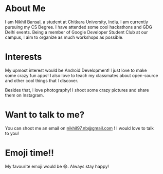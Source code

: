 # About Me

I am Nikhil Bansal, a student at Chitkara University, India. I am currently pursuing my CS Degree. I have attended some cool hackathons and GDG Delhi events. Being a member of Google Developer Student Club at our campus, I aim to organize as much workshops as possible. 

# Interests

My upmost interest would be Android Development! I just love to make some crazy fun apps! I also love to teach my classmates about open-source and other cool things that I discover.

Besides that, I love photography! I shoot some crazy pictures and share them on Instagram.

# Want to talk to me?

You can shoot me an email on nikhil97.nb@gmail.com ! I would love to talk to you!

# Emoji time!!

My favourite emoji would be 😄. Always stay happy!
